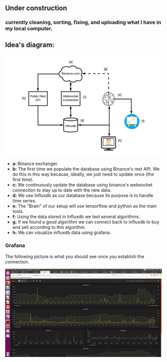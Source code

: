## Under construction
### currently cleaning, sorting, fixing, and uploading what I have in my local computer.
## Idea's diagram:
![title](data/images/general_diagram.png)

 - **a:** Binance exchanger.
 - **b:** The first time we populate the database using Binance's rest API. We do this in this way because, ideally, we just need to update once (the first time).
 - **c:** We continuously update the database using binance's websocket connection to stay up to date with the new data.
 - **d:** We use Influxdb as our database because its purpose is to handle time series. 
 - **e:** The "Brain" of our setup will use tensorflow and python as the main tools.
 - **f:** Using the data stored in Influxdb we test several algorithms. 
 - **g:** If we found a good algorithm we can connect back to influxdb to buy and sell according to this algorithm.
 - **h:** We can visualize influxdb data using grafana.

### Grafana

The following picture is what you should see once you establish the connection.

![title](data/images/grafana_screenshot.png)

